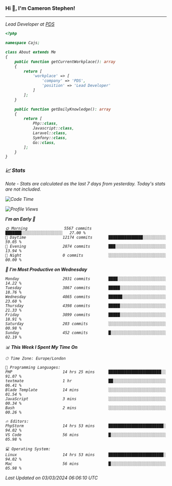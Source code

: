 ### Hi 👋, I'm Cameron Stephen!
<hr>
<p><em>Lead Developer at <a href="https://prindatasolutions.co.uk">PDS</a></p>


```php
<?php

namespace Cajs;

class About extends Me
{
    public function getCurrentWorkplace(): array
    {
        return [
            'workplace' => [
                'company' => 'PDS',
                'position' => 'Lead Developer'
            ]
        ];
    }

    public function getDailyKnowledge(): array
    {
        return [
            Php::class,
            Javascript::class,
            Laravel::class,
            Symfony::class,
            Go::class,
        ];
    }
}
```

### 📈 Stats
<p><em>Note - Stats are calculated as the last 7 days from yesterday. Today's stats are not included.</em></p>


<!--START_SECTION:waka-->
![Code Time](http://img.shields.io/badge/Code%20Time-3%2C713%20hrs%2053%20mins-blue)

![Profile Views](http://img.shields.io/badge/Profile%20Views-0-blue)

**I'm an Early 🐤** 

```text
🌞 Morning                5567 commits        ███████░░░░░░░░░░░░░░░░░░   27.00 % 
🌆 Daytime                12174 commits       ███████████████░░░░░░░░░░   59.05 % 
🌃 Evening                2874 commits        ███░░░░░░░░░░░░░░░░░░░░░░   13.94 % 
🌙 Night                  0 commits           ░░░░░░░░░░░░░░░░░░░░░░░░░   00.00 % 
```
📅 **I'm Most Productive on Wednesday** 

```text
Monday                   2931 commits        ████░░░░░░░░░░░░░░░░░░░░░   14.22 % 
Tuesday                  3867 commits        █████░░░░░░░░░░░░░░░░░░░░   18.76 % 
Wednesday                4865 commits        ██████░░░░░░░░░░░░░░░░░░░   23.60 % 
Thursday                 4398 commits        █████░░░░░░░░░░░░░░░░░░░░   21.33 % 
Friday                   3899 commits        █████░░░░░░░░░░░░░░░░░░░░   18.91 % 
Saturday                 203 commits         ░░░░░░░░░░░░░░░░░░░░░░░░░   00.98 % 
Sunday                   452 commits         █░░░░░░░░░░░░░░░░░░░░░░░░   02.19 % 
```


📊 **This Week I Spent My Time On** 

```text
🕑︎ Time Zone: Europe/London

💬 Programming Languages: 
PHP                      14 hrs 25 mins      ███████████████████████░░   91.07 % 
textmate                 1 hr                ██░░░░░░░░░░░░░░░░░░░░░░░   06.41 % 
Blade Template           14 mins             ░░░░░░░░░░░░░░░░░░░░░░░░░   01.54 % 
JavaScript               3 mins              ░░░░░░░░░░░░░░░░░░░░░░░░░   00.34 % 
Bash                     2 mins              ░░░░░░░░░░░░░░░░░░░░░░░░░   00.26 % 

🔥 Editors: 
PhpStorm                 14 hrs 53 mins      ████████████████████████░   94.02 % 
VS Code                  56 mins             █░░░░░░░░░░░░░░░░░░░░░░░░   05.98 % 

💻 Operating System: 
Linux                    14 hrs 53 mins      ████████████████████████░   94.02 % 
Mac                      56 mins             █░░░░░░░░░░░░░░░░░░░░░░░░   05.98 % 
```


 Last Updated on 03/03/2024 06:06:10 UTC
<!--END_SECTION:waka-->
